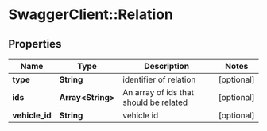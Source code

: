 # SwaggerClient::Relation

## Properties
Name | Type | Description | Notes
------------ | ------------- | ------------- | -------------
**type** | **String** | identifier of relation | [optional] 
**ids** | **Array&lt;String&gt;** | An array of ids that should be related | [optional] 
**vehicle_id** | **String** | vehicle id | [optional] 


